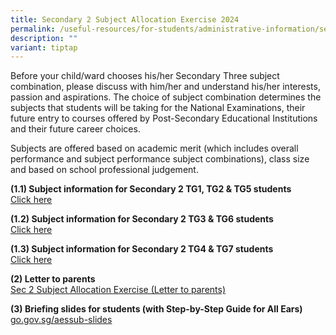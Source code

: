 ```yaml
---
title: Secondary 2 Subject Allocation Exercise 2024
permalink: /useful-resources/for-students/administrative-information/sec-2-subject-allocation-exercise-2024/
description: ""
variant: tiptap
---
```

<p>Before your child/ward chooses his/her Secondary Three subject combination,
please discuss with him/her and understand his/her interests, passion and
aspirations. The choice of subject combination determines the subjects
that students will be taking for the National Examinations, their future
entry to courses offered by Post-Secondary Educational Institutions and
their future career choices.</p>
<p>Subjects are offered based on academic merit (which includes overall performance
and subject performance subject combinations), class size and based on
school professional judgement.</p>
<p><strong>(1.1) Subject information for Secondary 2 TG1, TG2 &amp; TG5 students</strong> 
<br><a href="https://drive.google.com/drive/folders/15edII_ZkW-UiBP0c5vWSfsPbeQgSZjwr?usp=drive_link" rel="noopener noreferrer nofollow" target="_blank">Click here</a>
</p>
<p><strong>(1.2) Subject information for Secondary 2 TG3 &amp; TG6 students</strong> 
<br><a href="https://drive.google.com/drive/folders/1ibWKzBgIubPPIMjU-nAOUqBVQbRm2k3T?usp=drive_link" rel="noopener noreferrer nofollow" target="_blank">Click here</a>
</p>
<p><strong>(1.3) Subject information for Secondary 2 TG4 &amp; TG7 students</strong>
<br><a href="https://drive.google.com/drive/folders/1vITgGpxdDuzKqY0LOckzbhke6wwiy64G?usp=drive_link" rel="noopener noreferrer nofollow" target="_blank">Click here</a>
</p>
<p><strong>(2) Letter to parents</strong>
<br><a href="/files/S2_sub_allocation_2024.pdf" rel="noopener nofollow" target="_blank">Sec 2 Subject Allocation Exercise (Letter to parents)</a>
</p>
<p><strong>(3) Briefing slides for students (with Step-by-Step Guide for All Ears)</strong>
<br><a href="https://go.gov.sg/aessub-slides" rel="noopener noreferrer nofollow" target="_blank">go.gov.sg/aessub-slides</a>
</p>